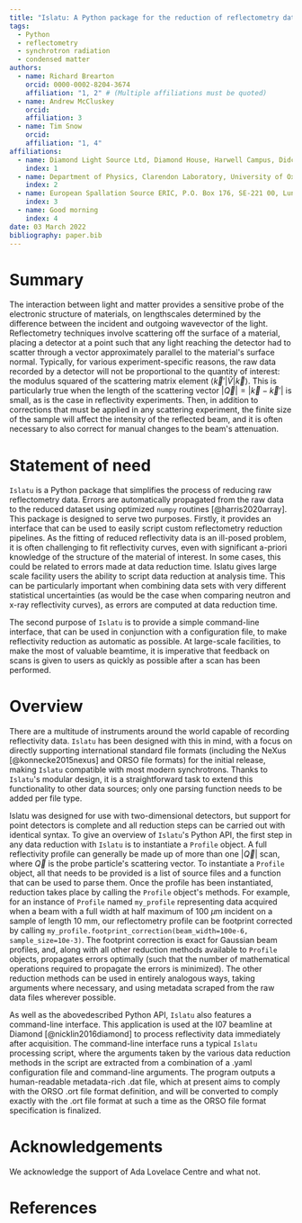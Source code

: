 ```yaml
---
title: "Islatu: A Python package for the reduction of reflectometry data"
tags:
  - Python
  - reflectometry
  - synchrotron radiation
  - condensed matter
authors:
  - name: Richard Brearton
    orcid: 0000-0002-8204-3674
    affiliation: "1, 2" # (Multiple affiliations must be quoted)
  - name: Andrew McCluskey
    orcid:
    affiliation: 3
  - name: Tim Snow
    orcid:
    affiliation: "1, 4"
affiliations:
  - name: Diamond Light Source Ltd, Diamond House, Harwell Campus, Didcot, Oxfordshire, OX11 0DE, United Kingdom
    index: 1
  - name: Department of Physics, Clarendon Laboratory, University of Oxford, Oxford, Oxfordshire, OX1 3PU, United Kingdom
    index: 2
  - name: European Spallation Source ERIC, P.O. Box 176, SE-221 00, Lund, Sweden
    index: 3
  - name: Good morning
    index: 4
date: 03 March 2022
bibliography: paper.bib
---
```


# Summary

The interaction between light and matter provides a sensitive probe of the
electronic structure of materials, on lengthscales determined by the difference
between the incident and outgoing wavevector of the light. Reflectometry
techniques involve scattering off the surface of a material, placing a detector
at a point such that any light reaching the detector had to scatter through a
vector approximately parallel to the material's surface normal. Typically, for
various experiment-specific reasons, the raw data recorded by a detector will
not be proportional to the quantity of interest: the modulus squared of the
scattering matrix element
${\langle \vec{k}'\rvert}\hat{V}\lvert \vec{k} \rangle$. This is particularly
true when the length of the scattering vector
$|\vec{Q}| = |\vec{k} - \vec{k}'|$
is small, as is the case in reflectivity experiments. Then, in addition to
corrections that must be applied in any scattering experiment, the finite
size of the sample will affect the intensity of the
reflected beam, and it is often necessary to also correct for manual changes
to the beam's attenuation.

<!-- The forces on stars, galaxies, and dark matter under external gravitational
fields lead to the dynamical evolution of structures in the universe. The orbits
of these bodies are therefore key to understanding the formation, history, and
future state of galaxies. The field of "galactic dynamics," which aims to model
the gravitating components of galaxies to study their structure and evolution,
is now well-established, commonly taught, and frequently used in astronomy.
Aside from toy problems and demonstrations, the majority of problems require
efficient numerical tools, many of which require the same base code (e.g., for
performing numerical orbit integration). -->

# Statement of need

`Islatu` is a Python package that simplifies the process of reducing raw
reflectometry data. Errors are automatically propagated from the raw data to the
reduced dataset using optimized `numpy` routines [@harris2020array]. This package
is designed
to serve two purposes. Firstly, it provides an interface that can be used to
easily script custom reflectometry reduction pipelines. As the fitting of
reduced reflectivity data is an ill-posed problem, it is often challenging to
fit reflectivity curves, even with significant a-priori knowledge of the
structure of the material of interest. In some cases, this could be related to
errors made at data reduction time. Islatu gives large scale facility users the
ability to script data reduction at analysis time. This can be particularly
important when combining data sets with very different statistical uncertainties
(as would be the case when comparing neutron and x-ray reflectivity curves), as
errors are computed at data reduction time.

The second purpose of `Islatu` is to provide a simple command-line interface,
that can be used in conjunction with a configuration file, to make reflectivity
reduction as automatic as possible. At large-scale facilities, to make the most
of valuable beamtime, it is imperative that feedback on scans is given to users
as quickly as possible after a scan has been performed.

# Overview

There are a multitude of instruments around the world capable of recording
reflectivity data. `Islatu` has been designed with this in mind, with a focus on
directly supporting international standard file formats (including the NeXus
[@konnecke2015nexus] and ORSO file formats) for the initial release,
making `Islatu` compatible with most
modern synchrotrons. Thanks to `Islatu`'s modular design, it is a
straightforward task to extend this functionality to other data sources; only
one parsing function needs to be added per file type.

Islatu was designed for use with two-dimensional detectors, but support for
point detectors is complete and all reduction steps can be carried out with
identical syntax. To give an overview of `Islatu`'s Python API, the first step
in any data reduction with `Islatu` is to instantiate a `Profile` object. A full
reflectivity profile can generally be made up of more than one
$|\vec{Q}|$
scan, where $\vec{Q}$ is the probe particle's
scattering vector. To instantiate a `Profile` object, all that needs to be
provided is a list of source files and a function that can be used to parse
them. Once the profile has been instantiated, reduction takes place by calling
the `Profile` object's methods. For example, for an instance of `Profile`
named `my_profile` representing data acquired when a beam with a full width at
half maximum of 100 $\mu$m incident on a sample of length 10 mm, our
reflectometry profile can be footprint corrected by calling
`my_profile.footprint_correction(beam_width=100e-6, sample_size=10e-3)`.
The footprint correction is
exact for Gaussian beam profiles, and, along with all other reduction methods
available to `Profile` objects, propagates errors optimally (such that the
number of mathematical operations required to propagate the errors is
minimized). The other reduction methods can be used in entirely analogous ways,
taking arguments where necessary, and using metadata scraped from the raw data
files wherever possible.

As well as the abovedescribed Python API, `Islatu` also features a command-line
interface. This application is used at the I07 beamline at Diamond
[@nicklin2016diamond]
to process reflectivity data immediately after acquisition. The command-line
interface runs a typical `Islatu` processing script, where the arguments taken
by the various data reduction methods in the script are extracted from a combination
of a .yaml configuration file and command-line arguments. The program outputs a
human-readable metadata-rich .dat file, which at present aims to comply with the
ORSO .ort file format definition, and will be converted to comply exactly with
the .ort file format at such a time as the ORSO file format specification is
finalized.

# Acknowledgements

We acknowledge the support of Ada Lovelace Centre and what not.

# References
